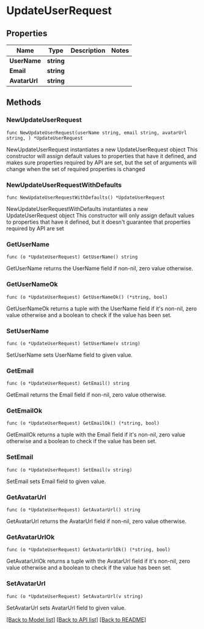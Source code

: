 # UpdateUserRequest

## Properties

Name | Type | Description | Notes
------------ | ------------- | ------------- | -------------
**UserName** | **string** |  | 
**Email** | **string** |  | 
**AvatarUrl** | **string** |  | 

## Methods

### NewUpdateUserRequest

`func NewUpdateUserRequest(userName string, email string, avatarUrl string, ) *UpdateUserRequest`

NewUpdateUserRequest instantiates a new UpdateUserRequest object
This constructor will assign default values to properties that have it defined,
and makes sure properties required by API are set, but the set of arguments
will change when the set of required properties is changed

### NewUpdateUserRequestWithDefaults

`func NewUpdateUserRequestWithDefaults() *UpdateUserRequest`

NewUpdateUserRequestWithDefaults instantiates a new UpdateUserRequest object
This constructor will only assign default values to properties that have it defined,
but it doesn't guarantee that properties required by API are set

### GetUserName

`func (o *UpdateUserRequest) GetUserName() string`

GetUserName returns the UserName field if non-nil, zero value otherwise.

### GetUserNameOk

`func (o *UpdateUserRequest) GetUserNameOk() (*string, bool)`

GetUserNameOk returns a tuple with the UserName field if it's non-nil, zero value otherwise
and a boolean to check if the value has been set.

### SetUserName

`func (o *UpdateUserRequest) SetUserName(v string)`

SetUserName sets UserName field to given value.


### GetEmail

`func (o *UpdateUserRequest) GetEmail() string`

GetEmail returns the Email field if non-nil, zero value otherwise.

### GetEmailOk

`func (o *UpdateUserRequest) GetEmailOk() (*string, bool)`

GetEmailOk returns a tuple with the Email field if it's non-nil, zero value otherwise
and a boolean to check if the value has been set.

### SetEmail

`func (o *UpdateUserRequest) SetEmail(v string)`

SetEmail sets Email field to given value.


### GetAvatarUrl

`func (o *UpdateUserRequest) GetAvatarUrl() string`

GetAvatarUrl returns the AvatarUrl field if non-nil, zero value otherwise.

### GetAvatarUrlOk

`func (o *UpdateUserRequest) GetAvatarUrlOk() (*string, bool)`

GetAvatarUrlOk returns a tuple with the AvatarUrl field if it's non-nil, zero value otherwise
and a boolean to check if the value has been set.

### SetAvatarUrl

`func (o *UpdateUserRequest) SetAvatarUrl(v string)`

SetAvatarUrl sets AvatarUrl field to given value.



[[Back to Model list]](../README.md#documentation-for-models) [[Back to API list]](../README.md#documentation-for-api-endpoints) [[Back to README]](../README.md)


